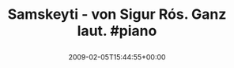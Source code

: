 ---
retweeted: false
source: <a href="http://twitter.com" rel="nofollow">Twitter Web Client</a>
entities:
  hashtags:
  - text: piano
    indices:
    - '38'
    - '44'
  symbols: []
  user_mentions: []
  urls: []
display_text_range:
- '0'
- '44'
favorite_count: '0'
id_str: '1180015136'
truncated: false
retweet_count: '0'
id: '1180015136'
created_at: Thu Feb 05 15:44:55 +0000 2009
favorited: false
full_text: 'Samskeyti - von Sigur Rós. Ganz laut. #piano'
lang: is
tags:
- piano
- pesos/twitter
date: '2009-02-05T15:44:55+00:00'
src: https://twitter.com/bascht/status/1180015136
original_url: https://twitter.com/bascht/status/1180015136
type: twitter_tweet
text: 'Samskeyti - von Sigur Rós. Ganz laut. #piano'
title: 'Samskeyti - von Sigur Rós. Ganz laut. #piano

  '

---